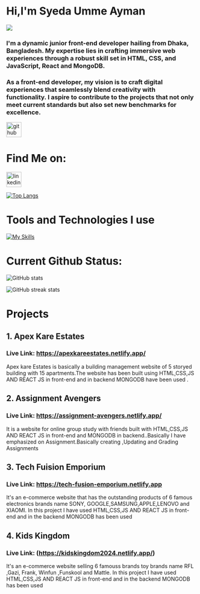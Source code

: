 # Hi,I'm Syeda Umme Ayman
![](https://i.ibb.co/9nYbbZt/banner.png)

### I'm a dynamic junior front-end developer hailing from Dhaka, Bangladesh. My expertise lies in crafting immersive web experiences through a robust skill set in HTML, CSS, and JavaScript, React and MongoDB.
### As a front-end developer, my vision is to craft digital experiences that seamlessly blend creativity with functionality. I aspire to contribute to the projects that not only meet current standards but also set new benchmarks for excellence. 






[<img src='https://cdn.jsdelivr.net/npm/simple-icons@3.0.1/icons/github.svg' alt='github' height='40'>](https://github.com/aymanshoity) 
# Find Me on:
[<img src='https://cdn.jsdelivr.net/npm/simple-icons@3.0.1/icons/linkedin.svg' alt='linkedin' height='40'>](https://www.linkedin.com/in/https://www.linkedin.com/in/syeda-umme-ayman-shoity-742aa5160//)   

[![Top Langs](https://github-readme-stats.vercel.app/api/top-langs/?username=aymanshoity)](https://github.com/anuraghazra/github-readme-stats)

# Tools and Technologies I use
[![My Skills](https://skillicons.dev/icons?i=js,html,css,figma,nodejs,react,redux,tailwind,vite,vscode,mongodb)](https://skillicons.dev)

# Current Github Status:

![GitHub stats](https://github-readme-stats.vercel.app/api?username=aymanshoity&show_icons=true)  

![GitHub streak stats](https://streak-stats.demolab.com/?user=aymanshoity)  

# Projects

## 1. Apex Kare Estates
### Live Link: https://apexkareestates.netlify.app/
Apex kare Estates is basically a building management website of 5 storyed building with 15 apartments.The website has been built using HTML,CSS,JS AND REACT JS in front-end and in backend MONGODB have been used .

## 2. Assignment Avengers
### Live Link: https://assignment-avengers.netlify.app/
It is a website for online group study with friends built with HTML,CSS,JS AND REACT JS in front-end and MONGODB in backend..Basically I have emphasized on Assignment.Basically creating ,Updating and Grading Assignments


## 3. Tech Fuision Emporium
### Live Link: https://tech-fusion-emporium.netlify.app
It's an e-commerce website that has the outstanding products of 6 famous electronics brands name SONY, GOOGLE,SAMSUNG,APPLE,LENOVO and XIAOMI. In this project I have used HTML,CSS,JS AND REACT JS in front-end and in the backend MONGODB has been used


## 4. Kids Kingdom
### Live Link: (https://kidskingdom2024.netlify.app/)
It's an e-commerce website selling 6 famouss brands toy brands name RFL ,Gazi, Frank, Winfun ,Funskool and Mattle. In this project I have used HTML,CSS,JS AND REACT JS in front-end and in the backend MONGODB has been used





